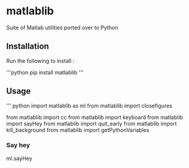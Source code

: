 # matlablib
Suite of Matlab utilities ported over to Python 

## Installation
Run the following to install :

'''python
pip install matlablib
'''

## Usage
''' python
import matlablib as ml
from matlablib import closefigures

from matlablib import cc
from matlablib import keyboard
from matlablib import sayHey
from matlablib import quit_early
from matlablib import kill_background
from matlablib import getPythonVariables

### Say hey
ml.sayHey

